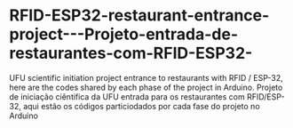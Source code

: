 # RFID-ESP32-restaurant-entrance-project---Projeto-entrada-de-restaurantes-com-RFID-ESP32-
UFU scientific initiation project entrance to restaurants with RFID / ESP-32, here are the codes shared by each phase of the project in Arduino. Projeto de iniciação ciêntifica da UFU entrada para os restaurantes com RFID/ESP-32, aqui estão os códigos particiodados por cada fase do projeto no Arduino

